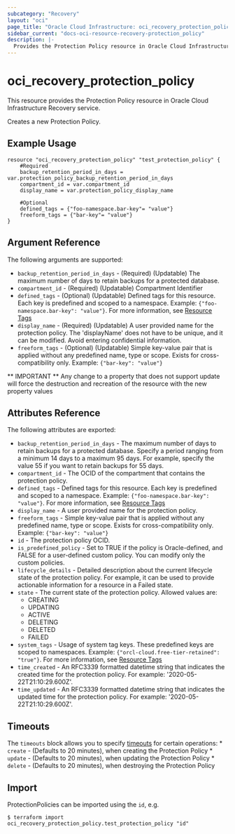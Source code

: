 ```yaml
---
subcategory: "Recovery"
layout: "oci"
page_title: "Oracle Cloud Infrastructure: oci_recovery_protection_policy"
sidebar_current: "docs-oci-resource-recovery-protection_policy"
description: |-
  Provides the Protection Policy resource in Oracle Cloud Infrastructure Recovery service
---
```


# oci_recovery_protection_policy
This resource provides the Protection Policy resource in Oracle Cloud Infrastructure Recovery service.

Creates a new Protection Policy.


## Example Usage

```hcl
resource "oci_recovery_protection_policy" "test_protection_policy" {
	#Required
	backup_retention_period_in_days = var.protection_policy_backup_retention_period_in_days
	compartment_id = var.compartment_id
	display_name = var.protection_policy_display_name

	#Optional
	defined_tags = {"foo-namespace.bar-key"= "value"}
	freeform_tags = {"bar-key"= "value"}
}
```

## Argument Reference

The following arguments are supported:

* `backup_retention_period_in_days` - (Required) (Updatable) The maximum number of days to retain backups for a protected database.
* `compartment_id` - (Required) (Updatable) Compartment Identifier
* `defined_tags` - (Optional) (Updatable) Defined tags for this resource. Each key is predefined and scoped to a namespace. Example: `{"foo-namespace.bar-key": "value"}`. For more information, see [Resource Tags](https://docs.oracle.com/en-us/iaas/Content/General/Concepts/resourcetags.htm) 
* `display_name` - (Required) (Updatable) A user provided name for the protection policy. The 'displayName' does not have to be unique, and it can be modified. Avoid entering confidential information.
* `freeform_tags` - (Optional) (Updatable) Simple key-value pair that is applied without any predefined name, type or scope. Exists for cross-compatibility only. Example: `{"bar-key": "value"}` 


** IMPORTANT **
Any change to a property that does not support update will force the destruction and recreation of the resource with the new property values

## Attributes Reference

The following attributes are exported:

* `backup_retention_period_in_days` - The maximum number of days to retain backups for a protected database. Specify a period ranging from a minimum 14 days to a maximum 95 days. For example, specify the value 55 if you want to retain backups for 55 days.
* `compartment_id` - The OCID of the compartment that contains the protection policy.
* `defined_tags` - Defined tags for this resource. Each key is predefined and scoped to a namespace. Example: `{"foo-namespace.bar-key": "value"}`. For more information, see [Resource Tags](https://docs.oracle.com/en-us/iaas/Content/General/Concepts/resourcetags.htm) 
* `display_name` - A user provided name for the protection policy.
* `freeform_tags` - Simple key-value pair that is applied without any predefined name, type or scope. Exists for cross-compatibility only. Example: `{"bar-key": "value"}` 
* `id` - The protection policy OCID.
* `is_predefined_policy` - Set to TRUE if the policy is Oracle-defined, and FALSE for a user-defined custom policy. You can modify only the custom policies.
* `lifecycle_details` - Detailed description about the current lifecycle state of the protection policy. For example, it can be used to provide actionable information for a resource in a Failed state.
* `state` - The current state of the protection policy. Allowed values are:
	* CREATING
	* UPDATING
	* ACTIVE
	* DELETING
	* DELETED
	* FAILED 
* `system_tags` - Usage of system tag keys. These predefined keys are scoped to namespaces. Example: `{"orcl-cloud.free-tier-retained": "true"}`. For more information, see [Resource Tags](https://docs.oracle.com/en-us/iaas/Content/General/Concepts/resourcetags.htm) 
* `time_created` - An RFC3339 formatted datetime string that indicates the created time for the protection policy. For example: '2020-05-22T21:10:29.600Z'. 
* `time_updated` - An RFC3339 formatted datetime string that indicates the updated time for the protection policy. For example: '2020-05-22T21:10:29.600Z'. 

## Timeouts

The `timeouts` block allows you to specify [timeouts](https://registry.terraform.io/providers/oracle/oci/latest/docs/guides/changing_timeouts) for certain operations:
	* `create` - (Defaults to 20 minutes), when creating the Protection Policy
	* `update` - (Defaults to 20 minutes), when updating the Protection Policy
	* `delete` - (Defaults to 20 minutes), when destroying the Protection Policy


## Import

ProtectionPolicies can be imported using the `id`, e.g.

```
$ terraform import oci_recovery_protection_policy.test_protection_policy "id"
```

